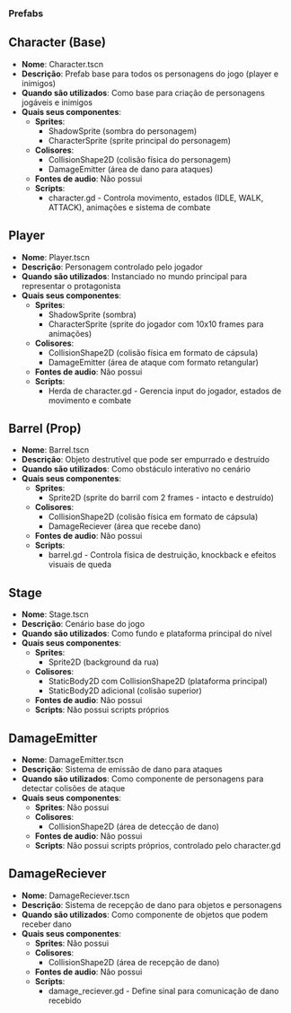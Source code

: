 ### Prefabs

## Character (Base)

- **Nome**: Character.tscn
- **Descrição**: Prefab base para todos os personagens do jogo (player e inimigos)
- **Quando são utilizados**: Como base para criação de personagens jogáveis e inimigos
- **Quais seus componentes**:
  - **Sprites**:
    - ShadowSprite (sombra do personagem)
    - CharacterSprite (sprite principal do personagem)
  - **Colisores**:
    - CollisionShape2D (colisão física do personagem)
    - DamageEmitter (área de dano para ataques)
  - **Fontes de audio**: Não possui
  - **Scripts**:
    - character.gd - Controla movimento, estados (IDLE, WALK, ATTACK), animações e sistema de combate

## Player

- **Nome**: Player.tscn
- **Descrição**: Personagem controlado pelo jogador
- **Quando são utilizados**: Instanciado no mundo principal para representar o protagonista
- **Quais seus componentes**:
  - **Sprites**:
    - ShadowSprite (sombra)
    - CharacterSprite (sprite do jogador com 10x10 frames para animações)
  - **Colisores**:
    - CollisionShape2D (colisão física em formato de cápsula)
    - DamageEmitter (área de ataque com formato retangular)
  - **Fontes de audio**: Não possui
  - **Scripts**:
    - Herda de character.gd - Gerencia input do jogador, estados de movimento e combate

## Barrel (Prop)

- **Nome**: Barrel.tscn
- **Descrição**: Objeto destrutível que pode ser empurrado e destruído
- **Quando são utilizados**: Como obstáculo interativo no cenário
- **Quais seus componentes**:
  - **Sprites**:
    - Sprite2D (sprite do barril com 2 frames - intacto e destruído)
  - **Colisores**:
    - CollisionShape2D (colisão física em formato de cápsula)
    - DamageReciever (área que recebe dano)
  - **Fontes de audio**: Não possui
  - **Scripts**:
    - barrel.gd - Controla física de destruição, knockback e efeitos visuais de queda

## Stage

- **Nome**: Stage.tscn
- **Descrição**: Cenário base do jogo
- **Quando são utilizados**: Como fundo e plataforma principal do nível
- **Quais seus componentes**:
  - **Sprites**:
    - Sprite2D (background da rua)
  - **Colisores**:
    - StaticBody2D com CollisionShape2D (plataforma principal)
    - StaticBody2D adicional (colisão superior)
  - **Fontes de audio**: Não possui
  - **Scripts**: Não possui scripts próprios

## DamageEmitter

- **Nome**: DamageEmitter.tscn
- **Descrição**: Sistema de emissão de dano para ataques
- **Quando são utilizados**: Como componente de personagens para detectar colisões de ataque
- **Quais seus componentes**:
  - **Sprites**: Não possui
  - **Colisores**:
    - CollisionShape2D (área de detecção de dano)
  - **Fontes de audio**: Não possui
  - **Scripts**: Não possui scripts próprios, controlado pelo character.gd

## DamageReciever

- **Nome**: DamageReciever.tscn
- **Descrição**: Sistema de recepção de dano para objetos e personagens
- **Quando são utilizados**: Como componente de objetos que podem receber dano
- **Quais seus componentes**:
  - **Sprites**: Não possui
  - **Colisores**:
    - CollisionShape2D (área de recepção de dano)
  - **Fontes de audio**: Não possui
  - **Scripts**:
    - damage_reciever.gd - Define sinal para comunicação de dano recebido
